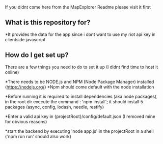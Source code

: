 If you didnt come here from the MapExplorer Readme please visit it first

## What is this repository for? ##

*It provides the data for the app since i dont want to use my riot api key in clientside javascript

## How do I get set up? ##

There are a few things you need to do to set it up (I didnt find time to host it online)

*There needs to be NODE.js and NPM (Node Package Manager) installed (https://nodejs.org/)
*Npm should come default with the node installation

*Before running it is required to install dependencies (aka node packages), in the root dir execute the command :
'npm install'; it should install 5 packages (async, config, lodash, needle, restify)

*Enter a valid api key in {projectRoot}/config/default.json (I removed mine for obvious reasons)

*start the backend by executing 'node app.js' in the projectRoot in a shell ('npm run run' should also work)

